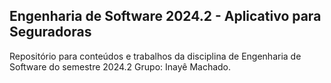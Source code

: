 ## Engenharia de Software 2024.2 - Aplicativo para Seguradoras
Repositório para conteúdos e trabalhos da disciplina de Engenharia de Software do semestre 2024.2
Grupo: Inayê Machado.

